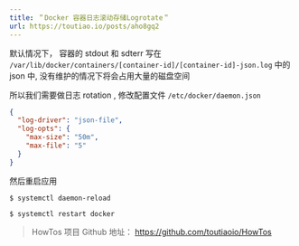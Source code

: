 ```yaml
---
title: ＂Docker 容器日志滚动存储Logrotate＂
url: https://toutiao.io/posts/aho8gq2
---
```


默认情况下， 容器的 stdout 和 sdterr 写在 `/var/lib/docker/containers/[container-id]/[container-id]-json.log` 中的 json 中, 没有维护的情况下将会占用大量的磁盘空间

所以我们需要做日志 rotation , 修改配置文件 `/etc/docker/daemon.json`

```json
{
  "log-driver": "json-file",
  "log-opts": {
    "max-size": "50m",
    "max-file": "5"
  }
}
```

然后重启应用

```
$ systemctl daemon-reload

$ systemctl restart docker
```


> HowTos 项目 Github 地址： https://github.com/toutiaoio/HowTos